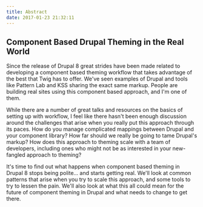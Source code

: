 ```yaml
---
title: Abstract
date: 2017-01-23 21:32:11
---
```


## Component Based Drupal Theming in the Real World

Since the release of Drupal 8 great strides have been made related to developing a component based theming workflow that takes advantage of the best that Twig has to offer. We've seen examples of Drupal and tools like Pattern Lab and KSS sharing the exact same markup. People are building real sites using this component based approach, and I'm one of them.

While there are a number of great talks and resources on the basics of setting up with workflow, I feel like there hasn't been enough discussion around the challenges that arise when you really put this approach through its paces. How do you manage complicated mappings between Drupal and your component library?  How far should we really be going to tame Drupal's markup?  How does this approach to theming scale with a team of developers, including ones who might not be as interested in your new-fangled approach to theming?

It's time to find out what happens when component based theming in Drupal 8 stops being polite... and starts getting real.  We'll look at common patterns that arise when you try to scale this approach, and some tools to try to lessen the pain. We'll also look at what this all could mean for the future of component theming in Drupal and what needs to change to get there.  